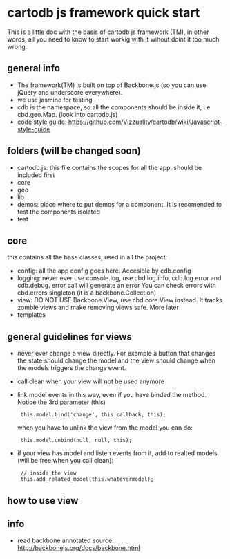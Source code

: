 <link href="https://raw.github.com/clownfart/Markdown-CSS/master/markdown.css" rel="stylesheet"></link>

# cartodb js framework quick start

This is a little doc with the basis of cartodb js framework (TM), in other words, all you need to know to start workig with it wihout doint it too much wrong.

## general info
 - The framework(TM) is built on top of Backbone.js (so you can use jQuery and underscore everywhere).
 - we use jasmine for testing
 - cdb is the namespace, so all the components should be inside it, i.e cbd.geo.Map. (look into cartodb.js)
 - code style guide: https://github.com/Vizzuality/cartodb/wiki/Javascript-style-guide

## folders (will be changed soon)
 - cartodb.js: this file contains the scopes for all the app, should be included first
 - core
 - geo
 - lib
 - demos: place where to put demos for a component. It is recomended to test the components isolated
 - test

## core

this contains all the base classes, used in all the project:

 - config: all the app config goes here. Accesible by cdb.config
 - logging: never ever use console.log, use cbd.log.info, cdb.log.error and cdb.debug. error call will generate an error  You can check errors with cbd.errors singleton (it is a backbone.Collection)
 - view: DO NOT USE Backbone.View, use cbd.core.View instead. It tracks zombie views and make removing views safe. More later
 - templates


## general guidelines for views

 - never ever change a view directly. For example a button that changes the state should change the model and the view should change when the models triggers the change event.

 - call clean when your view will not be used anymore

 - link model events in this way, even if you have binded the method. Notice the 3rd parameter (this)

        this.model.bind('change', this.callback, this);

    when you have to unlink the view from the model you can do:

        this.model.unbind(null, null, this);

 - if your view has model and listen events from it, add to realted models (will be free when you call clean):

        // inside the view
        this.add_related_model(this.whatevermodel);

## how to use view

## info

 - read backbone annotated source: http://backbonejs.org/docs/backbone.html







